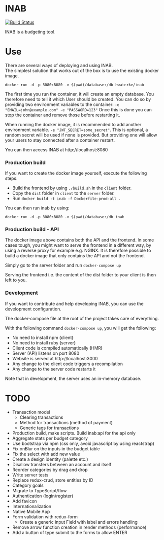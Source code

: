 # INAB

[![Build Status](https://img.shields.io/travis/hwaterke/inab/master.svg?style=flat-square)](https://travis-ci.org/hwaterke/inab)

INAB is a budgeting tool.

# Use
There are several ways of deploying and using INAB.  
The simplest solution that works out of the box is to use the existing docker image.

```
docker run -d -p 8080:8080 -v $(pwd)/database:/db hwaterke/inab
```

The first time you run the container, it will create an empty database.
You therefore need to tell it which User should be created.
You can do so by providing two environment variables to the container:
`-e "EMAIL=john@example.com" -e "PASSWORD=123"`
Once this is done you can stop the container and remove those before restarting it.

When running the docker image, it is recommended to add another environment variable.
`-e "JWT_SECRET=some_secret"`.
This is optional, a random secret will be used if none is provided.
But providing one will allow your users to stay connected after a container restart.

You can then access INAB at http://localhost:8080

### Production build
If you want to create the docker image yourself, execute the following steps.

- Build the frontend by using `./build.sh` in  the `client` folder.
- Copy the `dist` folder in `client` to the `server` folder.
- Run `docker build -t inab -f Dockerfile-prod-all .`

You can then run inab by using:
```
docker run -d -p 8080:8080 -v $(pwd)/database:/db inab
```

### Production build - API
The docker image above contains both the API and the frontend.
In some cases tough, you might want to serve the frontend in a different way, by using a reverse proxy for example e.g. NGINX. It is therefore possible to build a docker image that only contains the API and not the frontend.

Simply go to the server folder and run `docker-compose up`

Serving the frontend i.e. the content of the dist folder to your client is then left to you.

### Development

If you want to contribute and help developing INAB, you can use the development configuration.

The docker-compose file at the root of the project takes care of everything.

With the following command `docker-compose up`, you will get the following:
* No need to install npm (client)
* No need to install ruby (server)
* Client code is compiled automatically (HMR)
* Server (API) listens on port 8080
* Website is served at http://localhost:3000
* Any change to the client code triggers a recompilation
* Any change to the server code restarts it

Note that in development, the server uses an in-memory database.

# TODO
* Transaction model
  * Clearing transactions
  * Method for transactions (method of payment)
  * Generic tags for transactions
* Production build, make scripts. Build inab:api for the api only
* Aggregate stats per budget category
* Use bootstrap via npm (css only, avoid javascript by using reactstrap)
* Fix onBlur on the inputs in the budget table
* Fix the select with add new value
* Create a design identity (palette etc.)
* Disallow transfers between an account and itself
* Reorder categories by drag and drop
* Write server tests
* Replace redux-crud, store entities by ID
* Category goals
* Migrate to TypeScript/flow
* Authentication (login/register)
* Add favicon
* Internationalization
* Native Mobile App
* Form validation with redux-form
  * Create a generic input Field with label and errors handling
* Remove arrow function creation in render methods (performance)
* Add a button of type submit to the forms to allow ENTER
